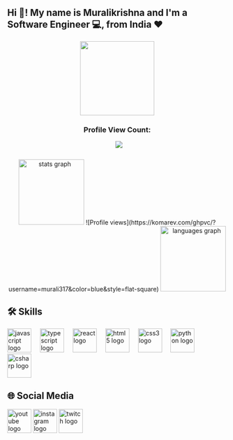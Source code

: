 <h2 align="left">Hi 👋! My name is Muralikrishna and I'm a Software Engineer 💻, from India ❤️</h2>


<div align="center">
  <img height="170" src="https://media3.giphy.com/media/v1.Y2lkPTc5MGI3NjExZmRhMnRrY2QwaGJscWUyMzk3bmY1MDNpdHBiY3N6OHluaXh2dzBkdSZlcD12MV9pbnRlcm5hbF9naWZfYnlfaWQmY3Q9Zw/qgQUggAC3Pfv687qPC/giphy.gif"  />
</div>

###

<div align="center">
  <h3>Profile View Count:</h3>  &nbsp;
  <img src="https://profile-counter.glitch.me/murali317/count.svg?"  />
</div>

###

<div align="center">
  <img src="https://github-readme-stats.vercel.app/api?username=murali317&hide_title=false&hide_rank=false&show_icons=true&include_all_commits=true&count_private=true&disable_animations=false&theme=dracula&locale=en&hide_border=false" height="150" alt="stats graph"  />
  ![Profile views](https://komarev.com/ghpvc/?username=murali317&color=blue&style=flat-square)
  <img src="https://github-readme-stats.vercel.app/api/top-langs?username=murali317&locale=en&hide_title=false&layout=compact&card_width=320&langs_count=5&theme=dracula&hide_border=false" height="150" alt="languages graph"  />
</div>

###


###

## 🛠️ Skills

<div align="left">
  <img src="https://cdn.jsdelivr.net/gh/devicons/devicon/icons/javascript/javascript-original.svg" height="55" alt="javascript logo"  />
  <img width="12"/>
  <img src="https://cdn.jsdelivr.net/gh/devicons/devicon/icons/git/git-original.svg" height="55" alt="typescript logo"  />
  <img width="12" />
  <img src="https://cdn.jsdelivr.net/gh/devicons/devicon/icons/react/react-original.svg" height="55" alt="react logo"  />
  <img width="12" />
  <img src="https://cdn.jsdelivr.net/gh/devicons/devicon/icons/html5/html5-original.svg" height="55" alt="html5 logo"  />
  <img width="12" />
  <img src="https://cdn.jsdelivr.net/gh/devicons/devicon/icons/css3/css3-original.svg" height="55" alt="css3 logo"  />
  <img width="12" />
  <img src="https://cdn.jsdelivr.net/gh/devicons/devicon/icons/python/python-original.svg" height="55" alt="python logo"  />
  <img width="12" />
  <img src="https://cdn.jsdelivr.net/gh/devicons/devicon/icons/bootstrap/bootstrap-original.svg" height="55" alt="csharp logo"  />
</div>


###

## 🌐 Social Media

<div align="left">
  <a href='https://www.youtube.com/@TheIndianWebbie'><img src="https://media4.giphy.com/media/v1.Y2lkPTc5MGI3NjExdDR0djlwMXhpN2ZzeGszZ3QxNGg2c3VkdXdrdjBldmpjamM0NnpodSZlcD12MV9pbnRlcm5hbF9naWZfYnlfaWQmY3Q9Zw/13Nc3xlO1kGg3S/giphy.gif" height="55" alt="youtube logo"  /></a>
  <a href='https://www.instagram.com/krrish_devarakonda/'><img src="https://media4.giphy.com/media/v1.Y2lkPTc5MGI3NjExbmRnbDB2Zm56Znl4c3VvZHFkbWUxNTRud3prYTA2c3A4Z2RwejhlOSZlcD12MV9pbnRlcm5hbF9naWZfYnlfaWQmY3Q9Zw/3oEjHFnRdGNWCbCOXK/giphy.gif" height="55" alt="instagram logo"  /></a>
  <a href='https://www.linkedin.com/in/murali317/'><img src="https://media3.giphy.com/media/v1.Y2lkPTc5MGI3NjExMzB1cGR0M3pnanNnMHJkNDJsdjk3NHdvc2Ixb2p2aHMxeXpydmViOSZlcD12MV9pbnRlcm5hbF9naWZfYnlfaWQmY3Q9cw/0R7mnx1ZvrBG42PbNV/giphy.gif" height="55" alt="twitch logo"  /></a>
</div>

###

<br clear="both">

###
